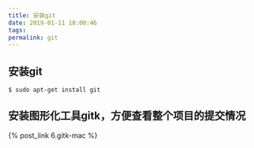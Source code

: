 ```yaml
---
title: 安装git
date: 2019-01-11 18:00:46
tags:
permalink: git
---
```


## 安装git
```
$ sudo apt-get install git
``` 
## 安装图形化工具gitk，方便查看整个项目的提交情况

{% post_link 6.gitk-mac %}
